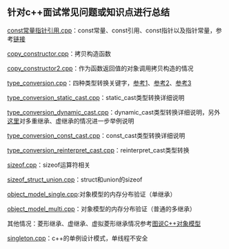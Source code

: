 ## 针对c++面试常见问题或知识点进行总结
[const常量指针引用.cpp](https://github.com/Vae1997/Review-Coding/blob/master/Review/C%2B%2B/const%E5%B8%B8%E9%87%8F%E6%8C%87%E9%92%88%E5%BC%95%E7%94%A8.cpp)：const常量、const引用、const指针以及指针常量，参考[链接](https://blog.csdn.net/mysunshinetbg/article/details/48346195)

[copy_constructor.cpp](https://github.com/Vae1997/Review-Coding/blob/master/Review/C%2B%2B/copy_constructor.cpp)：拷贝构造函数

[copy_constructor2.cpp](https://github.com/Vae1997/Review-Coding/blob/master/Review/C%2B%2B/copy_constructor2.cpp)：作为函数返回值的对象调用拷贝构造的情况

[type_conversion.cpp](https://github.com/Vae1997/Review-Coding/blob/master/Review/C%2B%2B/type_conversion.cpp)：四种类型转换关键字，[参考1](http://c.biancheng.net/cpp/biancheng/view/3297.html)、[参考2](https://interview.huihut.com/#/?id=static_cast)、[参考3](https://docs.microsoft.com/en-us/cpp/cpp/casting-operators?view=vs-2019)

[type_conversion_static_cast.cpp](https://github.com/Vae1997/Review-Coding/blob/master/Review/C%2B%2B/type_conversion_static_cast.cpp)：static_cast类型转换详细说明

[type_conversion_dynamic_cast.cpp](https://github.com/Vae1997/Review-Coding/blob/master/Review/C%2B%2B/type_conversion_dynamic_cast.cpp)：dynamic_cast类型转换详细说明，另外[这里](https://docs.microsoft.com/en-us/cpp/cpp/dynamic-cast-operator?view=vs-2019)对多重继承、虚继承的情况进一步举例说明

[type_conversion_const_cast.cpp](https://github.com/Vae1997/Review-Coding/blob/master/Review/C%2B%2B/type_conversion_const_cast.cpp)：const_cast类型转换详细说明

[type_conversion_reinterpret_cast.cpp](https://github.com/Vae1997/Review-Coding/blob/master/Review/C%2B%2B/type_conversion_reinterpret_cast.cpp)：reinterpret_cast类型转换

[sizeof.cpp](https://github.com/Vae1997/Review-Coding/blob/master/Review/C%2B%2B/sizeof.cpp)：sizeof运算符相关

[sizeof_struct_union.cpp](https://github.com/Vae1997/Review-Coding/blob/master/Review/C%2B%2B/sizeof_struct_union.cpp)：struct和union的sizeof

[object_model_single.cpp](https://github.com/Vae1997/Review-Coding/blob/master/Review/C%2B%2B/object_model_single.cpp):对象模型的内存分布验证（单继承）

[object_model_multi.cpp](https://github.com/Vae1997/Review-Coding/blob/master/Review/C%2B%2B/object_model_multi.cpp)：对象模型的内存分布验证（普通的多继承）

其他情况：菱形继承、虚继承、虚拟菱形继承情况参考[图说C++对象模型](https://cloud.tencent.com/developer/article/1155155)

[singleton.cpp](https://github.com/Vae1997/Review-Coding/blob/master/Review/C%2B%2B/singleton.cpp)：c++的单例设计模式，单线程不安全
